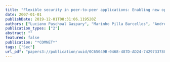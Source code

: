 ```yaml
---
title: "Flexible security in peer-to-peer applications: Enabling new opportunities beyond file sharing"
date: 2007-01-01
publishDate: 2019-12-01T08:31:06.119520Z
authors: ["Luciano Paschoal Gaspary", "Marinho Pilla Barcellos", "Andre Detsch", "Rodolfo Stoffel Antunes"]
publication_types: ["2"]
abstract: ""
featured: false
publication: "*COMNET*"
tags: ["Sec"]
url_pdf: "papers3://publication/uuid/0C65049B-0468-487D-AD24-742973378855"
---
```


